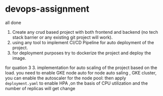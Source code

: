# devops-assignment
all done 
1. Create any crud based project with both frontend and backend (no tech stack barrier or any
existing git project will work).
2. using any tool to implement CI/CD Pipeline for auto deployment of the project.
4. for deployment purposes try to dockerize the project and deploy the image.


for quation 3 
3. implementation for auto scaling of the project based on the load.
you need to enable GKE node auto for node auto saling , GKE cluster, you can enable the autoscaler for the node pool:
then apply `deployment.yaml` to enable HPA ,on the basis of CPU utilization and the number of replicas will get change 